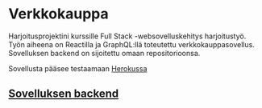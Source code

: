 # Verkkokauppa

Harjoitusprojektini kurssille Full Stack -websovelluskehitys harjoitustyö. Työn aiheena on Reactilla ja GraphQL:llä toteutettu verkkokauppasovellus. Sovelluksen backend on sijoitettu omaan repositorioonsa.

Sovellusta pääsee testaamaan [Herokussa](https://shielded-anchorage-20174.herokuapp.com/)

## [Sovelluksen backend](https://github.com/nettivastaava/Verkkokauppa-backend)
